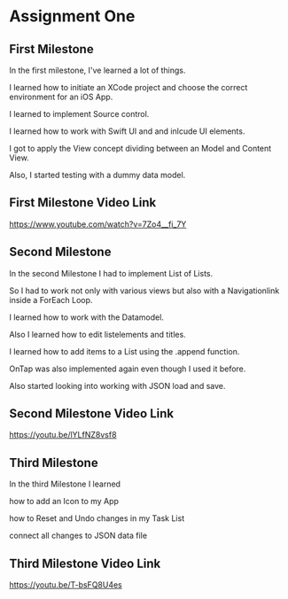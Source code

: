 #  Assignment One
## First Milestone


In the first milestone, I've learned a lot of things.

I learned how to initiate an XCode project and choose the correct environment for an iOS App.

I learned to implement Source control.

I learned how to work with Swift UI and and inlcude UI elements.

I got to apply the View concept dividing between an Model and Content View.

Also, I started testing with a dummy data model.


## First Milestone Video Link
https://www.youtube.com/watch?v=7Zo4__fi_7Y


## Second Milestone

In the second Milestone I had to implement List of Lists.

So I had to work not only with various views but also with a Navigationlink inside a ForEach Loop.

I learned how to work with the Datamodel.

Also I learned how to edit listelements and titles.

I learned how to add items to a List using the .append function.

OnTap was also implemented again even though I used it before.

Also started looking into working with JSON load and save.




## Second Milestone Video Link
https://youtu.be/lYLfNZ8vsf8


## Third Milestone

In the third Milestone I learned

how to add an Icon to my App

how to Reset and Undo changes in my Task List

connect all changes to JSON data file



## Third Milestone Video Link
https://youtu.be/T-bsFQ8U4es
